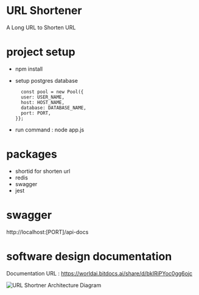 # URL Shortener
A Long URL to Shorten URL

# project setup
- npm install
- setup postgres database
  
  ```
    const pool = new Pool({
    user: USER_NAME,
    host: HOST_NAME,
    database: DATABASE_NAME,
    port: PORT,
  }};
- run command : node app.js

# packages
- shortid for shorten url
- redis
- swagger
- jest

# swagger
http://localhost:[PORT]/api-docs

# software design documentation

Documentation URL : https://worldai.bitdocs.ai/share/d/bkIRiPYoc0gg6ojc




![URL Shortner Architecture Diagram](./images/url_shortner.jpg)
